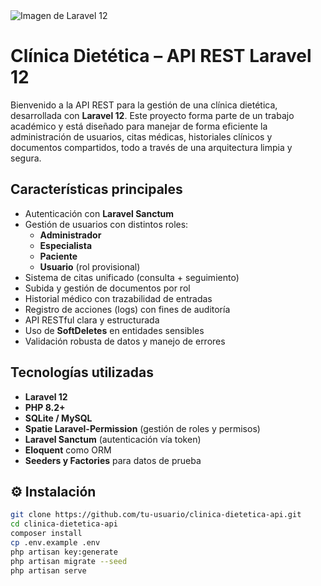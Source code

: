 <image src="/front_laravel_12.png" alt="Imagen de Laravel 12">

# Clínica Dietética – API REST Laravel 12

Bienvenido a la API REST para la gestión de una clínica dietética, desarrollada con **Laravel 12**. Este proyecto forma parte de un trabajo académico y está diseñado para manejar de forma eficiente la administración de usuarios, citas médicas, historiales clínicos y documentos compartidos, todo a través de una arquitectura limpia y segura.

## Características principales

- Autenticación con **Laravel Sanctum**
- Gestión de usuarios con distintos roles:
  - **Administrador**
  - **Especialista**
  - **Paciente**
  - **Usuario** (rol provisional)
- Sistema de citas unificado (consulta + seguimiento)
- Subida y gestión de documentos por rol
- Historial médico con trazabilidad de entradas
- Registro de acciones (logs) con fines de auditoría
- API RESTful clara y estructurada
- Uso de **SoftDeletes** en entidades sensibles
- Validación robusta de datos y manejo de errores

## Tecnologías utilizadas

- **Laravel 12**
- **PHP 8.2+**
- **SQLite / MySQL**
- **Spatie Laravel-Permission** (gestión de roles y permisos)
- **Laravel Sanctum** (autenticación vía token)
- **Eloquent** como ORM
- **Seeders y Factories** para datos de prueba

## ⚙️ Instalación

```bash
git clone https://github.com/tu-usuario/clinica-dietetica-api.git
cd clinica-dietetica-api
composer install
cp .env.example .env
php artisan key:generate
php artisan migrate --seed
php artisan serve